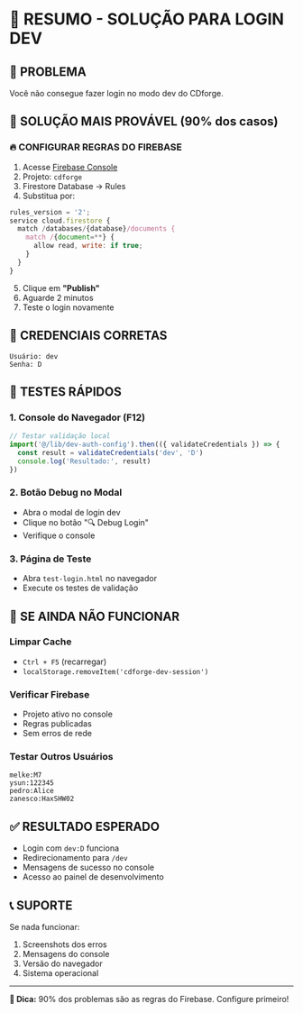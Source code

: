 # 🔐 RESUMO - SOLUÇÃO PARA LOGIN DEV

## 🚨 PROBLEMA
Você não consegue fazer login no modo dev do CDforge.

## 🎯 SOLUÇÃO MAIS PROVÁVEL (90% dos casos)

### 🔥 CONFIGURAR REGRAS DO FIREBASE
1. Acesse [Firebase Console](https://console.firebase.google.com)
2. Projeto: `cdforge`
3. Firestore Database → Rules
4. Substitua por:

```javascript
rules_version = '2';
service cloud.firestore {
  match /databases/{database}/documents {
    match /{document=**} {
      allow read, write: if true;
    }
  }
}
```

5. Clique em **"Publish"**
6. Aguarde 2 minutos
7. Teste o login novamente

## 🔑 CREDENCIAIS CORRETAS
```
Usuário: dev
Senha: D
```

## 🧪 TESTES RÁPIDOS

### 1. Console do Navegador (F12)
```javascript
// Testar validação local
import('@/lib/dev-auth-config').then(({ validateCredentials }) => {
  const result = validateCredentials('dev', 'D')
  console.log('Resultado:', result)
})
```

### 2. Botão Debug no Modal
- Abra o modal de login dev
- Clique no botão "🔍 Debug Login"
- Verifique o console

### 3. Página de Teste
- Abra `test-login.html` no navegador
- Execute os testes de validação

## 🚀 SE AINDA NÃO FUNCIONAR

### Limpar Cache
- `Ctrl + F5` (recarregar)
- `localStorage.removeItem('cdforge-dev-session')`

### Verificar Firebase
- Projeto ativo no console
- Regras publicadas
- Sem erros de rede

### Testar Outros Usuários
```
melke:M7
ysun:122345
pedro:Alice
zanesco:HaxSHW02
```

## ✅ RESULTADO ESPERADO
- Login com `dev:D` funciona
- Redirecionamento para `/dev`
- Mensagens de sucesso no console
- Acesso ao painel de desenvolvimento

## 📞 SUPORTE
Se nada funcionar:
1. Screenshots dos erros
2. Mensagens do console
3. Versão do navegador
4. Sistema operacional

---

**🎯 Dica:** 90% dos problemas são as regras do Firebase. Configure primeiro!





